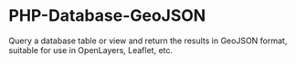 PHP-Database-GeoJSON
====================

Query a database table or view and return the results in GeoJSON format, suitable for use in OpenLayers, Leaflet, etc.